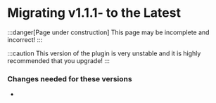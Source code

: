 # Migrating v1.1.1- to the Latest

:::danger[Page under construction]
This page may be incomplete and incorrect!
:::

:::caution
This version of the plugin is very unstable and it is highly recommended that you upgrade!
:::

### Changes needed for these versions
- 